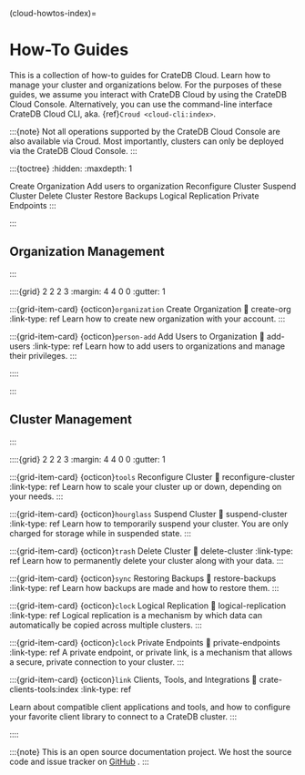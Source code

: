 (cloud-howtos-index)=

# How-To Guides


This is a collection of how-to guides for CrateDB Cloud. Learn how to manage
your cluster and organizations below. For the purposes of these guides, 
we assume you interact with CrateDB Cloud by using the CrateDB
Cloud Console. Alternatively, you can use the command-line interface CrateDB
Cloud CLI, aka. {ref}`Croud <cloud-cli:index>`.


:::{note}
Not all operations supported by the CrateDB Cloud Console are also
available via Croud. Most importantly, clusters can only be deployed via
the CrateDB Cloud Console.
:::

:::{toctree}
:hidden:
:maxdepth: 1

Create Organization <create-org>
Add users to organization <add-users>
Reconfigure Cluster <reconfigure-cluster>
Suspend Cluster <suspend-cluster>
Delete Cluster <delete-cluster>
Restore Backups <restore-backups>
Logical Replication <logical-replication>
Private Endpoints <private-endpoints>
:::

:::
## Organization Management
:::

::::{grid} 2 2 2 3
:margin: 4 4 0 0
:gutter: 1

:::{grid-item-card} {octicon}`organization` Create Organization
:link: create-org
:link-type: ref
Learn how to create new organization with your account.
:::

:::{grid-item-card} {octicon}`person-add` Add Users to Organization
:link: add-users
:link-type: ref
Learn how to add users to organizations and manage their privileges.
:::

::::

:::
## Cluster Management
:::

::::{grid} 2 2 2 3
:margin: 4 4 0 0
:gutter: 1

:::{grid-item-card} {octicon}`tools` Reconfigure Cluster
:link: reconfigure-cluster
:link-type: ref
Learn how to scale your cluster up or down, depending on your needs.
:::

:::{grid-item-card} {octicon}`hourglass` Suspend Cluster
:link: suspend-cluster
:link-type: ref
Learn how to temporarily suspend your cluster. You are only charged for storage while in suspended state.
:::

:::{grid-item-card} {octicon}`trash` Delete Cluster
:link: delete-cluster
:link-type: ref
Learn how to permanently delete your cluster along with your data.
:::

:::{grid-item-card} {octicon}`sync` Restoring Backups
:link: restore-backups
:link-type: ref
Learn how backups are made and how to restore them.
:::

:::{grid-item-card} {octicon}`clock` Logical Replication
:link: logical-replication
:link-type: ref
Logical replication is a mechanism by which data can automatically be 
copied across multiple clusters.
:::

:::{grid-item-card} {octicon}`clock` Private Endpoints
:link: private-endpoints
:link-type: ref
A private endpoint, or private link, is a mechanism that allows a 
secure, private connection to your cluster.
:::

:::{grid-item-card} {octicon}`link` Clients, Tools, and Integrations
:link: crate-clients-tools:index
:link-type: ref

Learn about compatible client applications and tools, and how to configure
your favorite client library to connect to a CrateDB cluster.
:::

::::

:::{note}
This is an open source documentation project. We host the source code and
issue tracker on [GitHub](https://github.com/crate/cloud-docs/) .
:::
